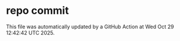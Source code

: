 # repo commit

This file was automatically updated by a GitHub Action at Wed Oct 29 12:42:42 UTC 2025.
